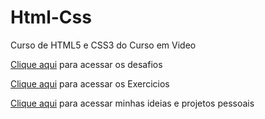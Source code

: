 # Html-Css
Curso de HTML5 e CSS3 do Curso em Video

<p><a href="https://github.com/PedroPauloMonteiro/Html-Css/tree/main/Desafios">Clique aqui</a> para acessar os desafios</p>
<p><a href="https://github.com/PedroPauloMonteiro/Html-Css/tree/main/Exercicios">Clique aqui</a> para acessar os Exercicios</p>
<p><a href="https://github.com/PedroPauloMonteiro/Html-Css/tree/main/Ideias">Clique aqui</a> para acessar minhas ideias e projetos pessoais</p>


